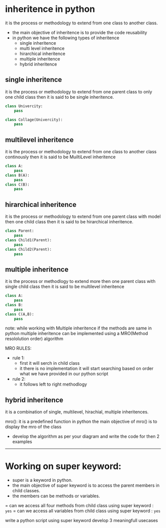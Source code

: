 

# inheritence in python
it is the process or methodology to extend from one class to another class.
- the main objective of inheritence is to provide the code reusability
- in python we have the following types of inheritence
    - single inheritence
    - multi level inheritence 
    - hirarchical inheritence
    - multiple inheritence 
    - hybrid inheritence

## single inheritence
it is the process or methodology to extend from one parent class to only one child class then it is said to be single inheritence.
```python
class Univercity:
    pass

class Collage(Univercity):
    pass
```
## multilevel inheritence
it is the process or methodology to extend from one class to another class continously then it is said to be MuiltiLevel inheritence

```python
class A:
    pass
class B(A):
    pass
class C(B):
    pass
```

## hirarchical inheritence
it is the process or methodology to extend from one parent class with model then one child class then it is said to be hirarchical inheritence.
```python
class Parent:
    pass
class Child1(Parent):
    pass
class Child2(Parent):
    pass
```

## multiple inheritence 
it is the process or methodlogy to extend more then one parent class with single child class then it is said to be multilevel inheritence
```python
class A:
    pass
class B:
    pass
class C(A,B):
    pass
```
note: while working with Multiple inheritence if the methods are same in python multiple inheritence can be implemented using a MRO(Method resololution order) algorithm

MRO RULES:
- rule 1: 
    - first it will serch in child class 
    - it there is no implementation it will start searching based on order what we have provided in our python script
- rule 2:
    - it follows left to right methodlogy 

## hybrid inheritence 
it is a combination of single, multilevel, hirachial, multiple inheritences.



mro():
it is a predefined function in python the main objective of mro() is to display the mro of the class

- develop the algorithm as per your diagram and write the code for then 2 examples
 
---

# Working on super keyword:
- super is a keyword in python.
- the main objective of super keyword is to access the parent members in child classes.
- the members can be methods or variables. 

= can we access all four methods from child class using super keyword : `yes`
= can we access all variables from child class using super keyword : `yes`

write a python script using super keyword develop 3 meaningfull usecases 
